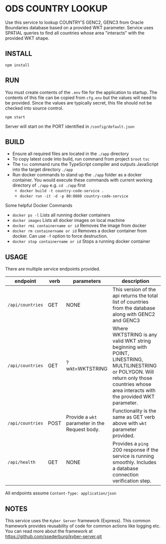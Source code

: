 # ODS COUNTRY LOOKUP
Use this service to lookup COUNTRY'S GENC2, GENC3 from Oracle Boundaries database based on a provided WKT parameter. Service uses SPATIAL queries to find all countries whose area "interacts" with the provided WKT shape.

## INSTALL
`npm install`

## RUN
You must create contents of the `.env` file for the application to startup. The contents of this file can be copied from `cfg.env` but the values will need to be provided. Since the values are typically secret, this file should not be checked into source control.

`npm start`

Server will start on the PORT identified in `/config/default.json`

## BUILD
- Ensure all required files are located in the `./app` directory
- To copy latest code into build, run command from project `$root` `tsc`
- The `tsc` command runs the TypeScript compiler and outputs JavaScript into the target directory `./app`
- Run docker commands to stand up the `./app` folder as a docker container. You would execute these commands with current working directory of `./app` e.g. `cd ./app` first
  - `docker build -t country-code-service .`
  - `docker run -it -d -p 80:8080 country-code-service`

Some helpful Docker Commands
- `docker ps -l` Lists all running docker containers
- `docker images` Lists all docker images on local machine
- `docker rmi containername or id` Removes the image from docker
- `docker rm containername or id` Removes a docker container from docker. Can use `-f` option to force destruction.
- `docker stop containername or id` Stops a running docker container


## USAGE
There are multiple service endpoints provided.

| endpoint | verb | parameters | description |
|----------|------|------------|-------------|
| `/api/countries` | GET | NONE | This version of the api returns the total list of countries from the database along with GENC2 and GENC3 |
| `/api/countries` | GET | ?wkt=WKTSTRING | Where WKTSTRING is any valid WKT string beginning with POINT, LINESTRING, MULTILINESTRING or POLYGON. Will return only those countries whose area interacts with the provided WKT parameter. |
| `/api/countries` | POST | Provide a `wkt` parameter in the Request body. | Functionality is the same as GET verb above with `wkt` parameter provided. |
| `/api/health` | GET | NONE | Provides a `ping` 200 response if the service is running smoothly. Includes a database connection verification step. |

All endpoints assume `Content-Type: application/json`

## NOTES
This service uses the `Kyber Server` framework (Express). This common framework provides reusability of code for common actions like logging etc. You can read more about the framework at https://github.com/ssederburg/kyber-server.git

